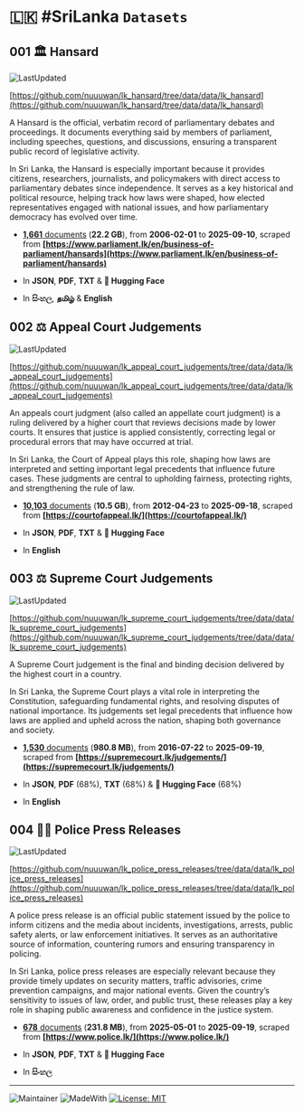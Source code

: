 # 🇱🇰 #SriLanka `Datasets`

## 001 🏛️ Hansard

![LastUpdated](https://img.shields.io/badge/last_updated-2025--09--19_14:01:45-green)

[https://github.com/nuuuwan/lk_hansard/tree/data/data/lk_hansard](https://github.com/nuuuwan/lk_hansard/tree/data/data/lk_hansard)

A Hansard is the official, verbatim record of parliamentary debates and proceedings. It documents everything said by members of parliament, including speeches, questions, and discussions, ensuring a transparent public record of legislative activity.

In Sri Lanka, the Hansard is especially important because it provides citizens, researchers, journalists, and policymakers with direct access to parliamentary debates since independence. It serves as a key historical and political resource, helping track how laws were shaped, how elected representatives engaged with national issues, and how parliamentary democracy has evolved over time.

- [**1,661** documents](https://github.com/nuuuwan/lk_hansard/tree/data/data/lk_hansard) (**22.2 GB**), from **2006-02-01** to **2025-09-10**, scraped from **[https://www.parliament.lk/en/business-of-parliament/hansards](https://www.parliament.lk/en/business-of-parliament/hansards)**

- In **JSON**, **PDF**, **TXT** & **🤗 Hugging Face**

- In **සිංහල**, **தமிழ்** & **English**

## 002 ⚖️ Appeal Court Judgements

![LastUpdated](https://img.shields.io/badge/last_updated-2025--09--19_13:59:58-green)

[https://github.com/nuuuwan/lk_appeal_court_judgements/tree/data/data/lk_appeal_court_judgements](https://github.com/nuuuwan/lk_appeal_court_judgements/tree/data/data/lk_appeal_court_judgements)

An appeals court judgment (also called an appellate court judgment) is a ruling delivered by a higher court that reviews decisions made by lower courts. It ensures that justice is applied consistently, correcting legal or procedural errors that may have occurred at trial.

In Sri Lanka, the Court of Appeal plays this role, shaping how laws are interpreted and setting important legal precedents that influence future cases. These judgments are central to upholding fairness, protecting rights, and strengthening the rule of law.

- [**10,103** documents](https://github.com/nuuuwan/lk_appeal_court_judgements/tree/data/data/lk_appeal_court_judgements) (**10.5 GB**), from **2012-04-23** to **2025-09-18**, scraped from **[https://courtofappeal.lk/](https://courtofappeal.lk/)**

- In **JSON**, **PDF**, **TXT** & **🤗 Hugging Face**

- In **English**

## 003 ⚖️ Supreme Court Judgements

![LastUpdated](https://img.shields.io/badge/last_updated-2025--09--19_13:51:26-green)

[https://github.com/nuuuwan/lk_supreme_court_judgements/tree/data/data/lk_supreme_court_judgements](https://github.com/nuuuwan/lk_supreme_court_judgements/tree/data/data/lk_supreme_court_judgements)

A Supreme Court judgement is the final and binding decision delivered by the highest court in a country.

In Sri Lanka, the Supreme Court plays a vital role in interpreting the Constitution, safeguarding fundamental rights, and resolving disputes of national importance. Its judgements set legal precedents that influence how laws are applied and upheld across the nation, shaping both governance and society.

- [**1,530** documents](https://github.com/nuuuwan/lk_supreme_court_judgements/tree/data/data/lk_supreme_court_judgements) (**980.8 MB**), from **2016-07-22** to **2025-09-19**, scraped from **[https://supremecourt.lk/judgements/](https://supremecourt.lk/judgements/)**

- In **JSON**, **PDF** (68%), **TXT** (68%) & **🤗 Hugging Face** (68%)

- In **English**

## 004 👮‍♂️ Police Press Releases

![LastUpdated](https://img.shields.io/badge/last_updated-2025--09--19_13:08:05-green)

[https://github.com/nuuuwan/lk_police_press_releases/tree/data/data/lk_police_press_releases](https://github.com/nuuuwan/lk_police_press_releases/tree/data/data/lk_police_press_releases)

A police press release is an official public statement issued by the police to inform citizens and the media about incidents, investigations, arrests, public safety alerts, or law enforcement initiatives. It serves as an authoritative source of information, countering rumors and ensuring transparency in policing.

In Sri Lanka, police press releases are especially relevant because they provide timely updates on security matters, traffic advisories, crime prevention campaigns, and major national events. Given the country’s sensitivity to issues of law, order, and public trust, these releases play a key role in shaping public awareness and confidence in the justice system.

- [**678** documents](https://github.com/nuuuwan/lk_police_press_releases/tree/data/data/lk_police_press_releases) (**231.8 MB**), from **2025-05-01** to **2025-09-19**, scraped from **[https://www.police.lk/](https://www.police.lk/)**

- In **JSON**, **PDF**, **TXT** & **🤗 Hugging Face**

- In **සිංහල**

---

![Maintainer](https://img.shields.io/badge/maintainer-nuuuwan-red)
![MadeWith](https://img.shields.io/badge/made_with-python-blue)
[![License: MIT](https://img.shields.io/badge/License-MIT-yellow.svg)](https://opensource.org/licenses/MIT)
